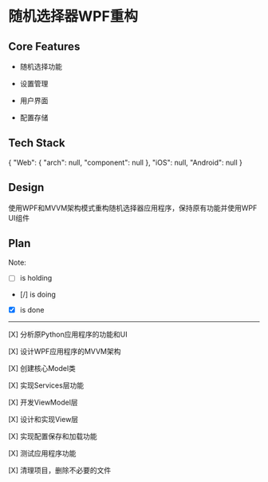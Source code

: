 # 随机选择器WPF重构

## Core Features

- 随机选择功能

- 设置管理

- 用户界面

- 配置存储

## Tech Stack

{
  "Web": {
    "arch": null,
    "component": null
  },
  "iOS": null,
  "Android": null
}

## Design

使用WPF和MVVM架构模式重构随机选择器应用程序，保持原有功能并使用WPF UI组件

## Plan

Note: 

- [ ] is holding
- [/] is doing
- [X] is done

---

[X] 分析原Python应用程序的功能和UI

[X] 设计WPF应用程序的MVVM架构

[X] 创建核心Model类

[X] 实现Services层功能

[X] 开发ViewModel层

[X] 设计和实现View层

[X] 实现配置保存和加载功能

[X] 测试应用程序功能

[X] 清理项目，删除不必要的文件
